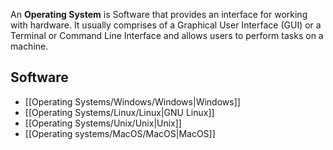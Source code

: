 An **Operating System** is Software that provides an interface for working with hardware. It usually comprises of a Graphical User Interface (GUI) or a  Terminal or Command Line Interface and allows users to perform tasks on a machine.

## Software

- [[Operating Systems/Windows/Windows|Windows]]
- [[Operating Systems/Linux/Linux|GNU Linux]]
- [[Operating Systems/Unix/Unix|Unix]]
- [[Operating systems/MacOS/MacOS|MacOS]]